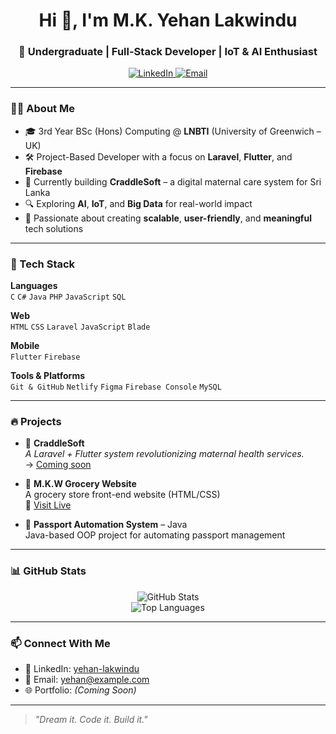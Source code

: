<h1 align="center">Hi 👋, I'm M.K. Yehan Lakwindu</h1>
<h3 align="center">📍 Undergraduate | Full-Stack Developer | IoT & AI Enthusiast</h3>

<p align="center">
  <a href="https://www.linkedin.com/in/yehan-lakwindu/" target="_blank">
    <img src="https://img.shields.io/badge/LinkedIn-blue?logo=linkedin&logoColor=white" alt="LinkedIn" />
  </a>
  <a href="mailto:yehan@example.com">
    <img src="https://img.shields.io/badge/Email-D14836?logo=gmail&logoColor=white" alt="Email" />
  </a>
</p>

---

### 👨‍🎓 About Me

- 🎓 3rd Year BSc (Hons) Computing @ **LNBTI** (University of Greenwich – UK)
- 🛠️ Project-Based Developer with a focus on **Laravel**, **Flutter**, and **Firebase**
- 🍼 Currently building **CraddleSoft** – a digital maternal care system for Sri Lanka
- 🔍 Exploring **AI**, **IoT**, and **Big Data** for real-world impact
- 🌱 Passionate about creating **scalable**, **user-friendly**, and **meaningful** tech solutions

---

### 🚀 Tech Stack

**Languages**  
`C` `C#` `Java` `PHP` `JavaScript` `SQL`  

**Web**  
`HTML` `CSS` `Laravel` `JavaScript` `Blade`  

**Mobile**  
`Flutter` `Firebase`  

**Tools & Platforms**  
`Git & GitHub` `Netlify` `Figma` `Firebase Console` `MySQL`  

---

### 🔥 Projects

- 🍼 **CraddleSoft**  
  *A Laravel + Flutter system revolutionizing maternal health services.*  
  → [Coming soon](https://github.com/yehan-lakwindu/craddlesoft)

- 🛒 **M.K.W Grocery Website**  
  A grocery store front-end website (HTML/CSS)  
  🔗 [Visit Live](https://mkwgrocery.netlify.app)

- 🧠 **Passport Automation System** – Java  
  Java-based OOP project for automating passport management

---

### 📊 GitHub Stats

<p align="center">
  <img src="https://github-readme-stats.vercel.app/api?username=yehan-lakwindu&show_icons=true&theme=react" alt="GitHub Stats" />
  <br/>
  <img src="https://github-readme-stats.vercel.app/api/top-langs/?username=yehan-lakwindu&layout=compact&theme=react" alt="Top Languages" />
</p>

---

### 📫 Connect With Me

- 💼 LinkedIn: [yehan-lakwindu](https://www.linkedin.com/in/yehan-lakwindu/)
- 📧 Email: yehan@example.com
- 🌐 Portfolio: *(Coming Soon)*

---

> _"Dream it. Code it. Build it."_  
